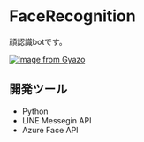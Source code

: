 # FaceRecognition

顔認識botです。

[![Image from Gyazo](https://i.gyazo.com/a770943195439deaf8c432da9f1614da.gif)](https://gyazo.com/a770943195439deaf8c432da9f1614da)

## 開発ツール

 - Python
 - LINE Messegin API
 - Azure Face API
 
 
